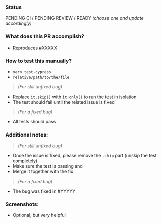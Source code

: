 ### Status
PENDING CI / PENDING REVIEW / READY _(choose one and update accordingly)_

### What does this PR accomplish?
- Reproduces #XXXXX

### How to test this manually?
- `yarn test-cypress`
- `relative/path/to/the/file`
> _(For still unfixed bug)_
- Replace `it.skip()` with `it.only()` to run the test in isolation
- The test should fail until the related issue is fixed
> _(For a fixed bug)_
- All tests should pass

### Additional notes:
> _(For still unfixed bug)_
- Once the issue is fixed, please remove the `.skip` part (unskip the test completely)
- Make sure the test is passing and
- Merge it together with the fix
> _(For a fixed bug)_
- The bug was fixed in #YYYYY

### Screenshots:
- Optional, but very helpful
